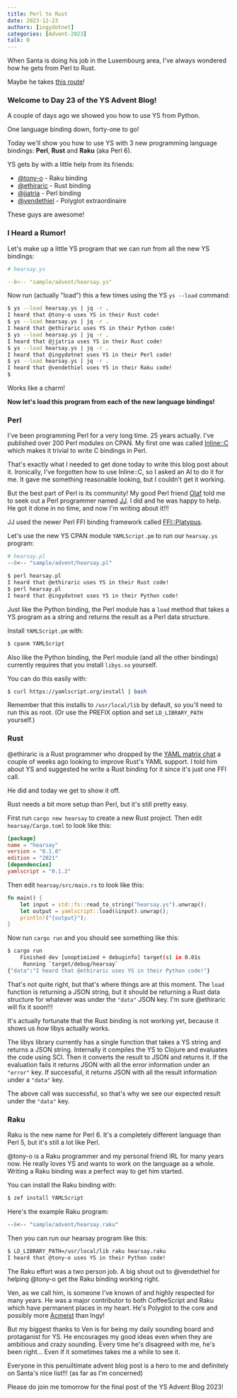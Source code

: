 ```yaml
---
title: Perl to Rust
date: 2023-12-23
authors: [ingydotnet]
categories: [Advent-2023]
talk: 0
---
```


When Santa is doing his job in the Luxembourg area, I've always wondered how he
gets from Perl to Rust.

Maybe he takes [this route](
https://oylenshpeegul.gitlab.io/from-perl-to-rust/introduction.html)!

<!-- more -->


### Welcome to Day 23 of the YS Advent Blog!

A couple of days ago we showed you how to use YS from Python.

One language binding down, forty-one to go!

Today we'll show you how to use YS with 3 new programming language bindings:
**Perl**, **Rust** and **Raku** (aka Perl 6).

YS gets by with a little help from its friends:

* [@tony-o](https://github.com/tony-o) - Raku binding
* [@ethiraric](https://github.com/ethiraric) - Rust binding
* [@jjatria](https://github.com/jjatria) - Perl binding
* [@vendethiel](https://github.com/vendethiel) - Polyglot extraordinaire

These guys are awesome!


### I Heard a Rumor!

Let's make up a little YS program that we can run from all the new YS bindings:

```yaml
# hearsay.ys

--8<-- "sample/advent/hearsay.ys"
```

Now run (actually "load") this a few times using the YS `ys --load` command:

```bash
$ ys --load hearsay.ys | jq -r .
I heard that @tony-o uses YS in their Rust code!
$ ys --load hearsay.ys | jq -r .
I heard that @ethiraric uses YS in their Python code!
$ ys --load hearsay.ys | jq -r .
I heard that @jjatria uses YS in their Rust code!
$ ys --load hearsay.ys | jq -r .
I heard that @ingydotnet uses YS in their Perl code!
$ ys --load hearsay.ys | jq -r .
I heard that @vendethiel uses YS in their Raku code!
$
```

Works like a charm!

**Now let's load this program from each of the new language bindings!**


### Perl

I've been programming Perl for a very long time.
25 years actually.
I've published over 200 Perl modules on CPAN.
My first one was called [Inline::C](
https://metacpan.org/pod/Inline::C) which makes it trivial to write C bindings
in Perl.

That's exactly what I needed to get done today to write this blog post about it.
Ironically, I've forgotten how to use Inline::C, so I asked an AI to do it for
me.
It gave me something reasonable looking, but I couldn't get it working.

But the best part of Perl is its community!
My good Perl friend [Olaf](https://metacpan.org/author/OALDERS) told me to seek
out a Perl programmer named [JJ](https://metacpan.org/author/JJATRIA).
I did and he was happy to help.
He got it done in no time, and now I'm writing about it!!!

JJ used the newer Perl FFI binding framework called [FFI::Platypus](
https://metacpan.org/pod/FFI::Platypus).

Let's use the new YS CPAN module `YAMLScript.pm` to run our `hearsay.ys`
program:

```perl
# hearsay.pl
--8<-- "sample/advent/hearsay.pl"
```

```bash
$ perl hearsay.pl
I heard that @ethiraric uses YS in their Rust code!
$ perl hearsay.pl
I heard that @ingydotnet uses YS in their Python code!
```

Just like the Python binding, the Perl module has a `load` method that takes a
YS program as a string and returns the result as a Perl data structure.

Install `YAMLScript.pm` with:

```bash
$ cpanm YAMLScript
```

Also like the Python binding, the Perl module (and all the other bindings)
currently requires that you install `libys.so` yourself.

You can do this easily with:

```bash
$ curl https://yamlscript.org/install | bash
```

Remember that this installs to `/usr/local/lib` by default, so you'll need to
run this as root.
(Or use the PREFIX option and set `LD_LIBRARY_PATH` yourself.)


### Rust

@ethiraric is a Rust programmer who dropped by the [YAML matrix chat](
https://matrix.to/#/#chat:yaml.io) a couple of weeks ago looking to improve
Rust's YAML support.
I told him about YS and suggested he write a Rust binding for it since
it's just one FFI call.

He did and today we get to show it off.

Rust needs a bit more setup than Perl, but it's still pretty easy.

First run `cargo new hearsay` to create a new Rust project.
Then edit `hearsay/Cargo.toml` to look like this:

```toml
[package]
name = "hearsay"
version = "0.1.0"
edition = "2021"
[dependencies]
yamlscript = "0.1.2"
```

Then edit `hearsay/src/main.rs` to look like this:

```rust
fn main() {
    let input = std::fs::read_to_string("hearsay.ys").unwrap();
    let output = yamlscript::load(&input).unwrap();
    println!("{output}");
}
```

Now run `cargo run` and you should see something like this:

```bash
$ cargo run
    Finished dev [unoptimized + debuginfo] target(s) in 0.01s
     Running `target/debug/hearsay`
{"data":"I heard that @ethiraric uses YS in their Python code!"}
```

That's not quite right, but that's where things are at this moment.
The `load` function is returning a JSON string, but it should be returning a
Rust data structure for whatever was under the `"data"` JSON key.
I'm sure @ethiraric will fix it soon!!!

It's actually fortunate that the Rust binding is not working yet, because it
shows us _how_ libys actually works.

The libys library currently has a single function that takes a
YS string and returns a JSON string.
Internally it compiles the YS to Clojure and evaluates the code using
SCI.
Then it converts the result to JSON and returns it.
If the evaluation fails it returns JSON with all the error information under an
`"error"` key.
If successful, it returns JSON with all the result information under a `"data"`
key.

The above call was successful, so that's why we see our expected result under
the `"data"` key.



### Raku

Raku is the new name for Perl 6.
It's a completely different language than Perl 5, but it's still a lot like
Perl.

@tony-o is a Raku programmer and my personal friend IRL for many years now.
He really loves YS and wants to work on the language as a whole.
Writing a Raku binding was a perfect way to get him started.

You can install the Raku binding with:

```bash
$ zef install YAMLScript
```

Here's the example Raku program:

```perl
--8<-- "sample/advent/hearsay.raku"
```

Then you can run our hearsay program like this:

```bash
$ LD_LIBRARY_PATH=/usr/local/lib raku hearsay.raku
I heard that @tony-o uses YS in their Python code!
```

The Raku effort was a two person job.
A big shout out to @vendethiel for helping @tony-o get the Raku binding working
right.

Ven, as we call him, is someone I've known of and highly respected for many
years.
He was a major contributor to both CoffeeScript and Raku which have permanent
places in my heart.
He's Polyglot to the core and possibly more [Acmeist](https://acmeism.org) than
Ingy!

But my biggest thanks to Ven is for being my daily sounding board and
protaganist for YS.
He encourages my good ideas even when they are ambitious and crazy sounding.
Every time he's disagreed with me, he's been right...
Even if it sometimes takes me a while to see it.

Everyone in this penuiltimate advent blog post is a hero to me and definitely on
Santa's nice list!!! (as far as I'm concerned)

Please do join me tomorrow for the final post of the YS Advent Blog
2023!
